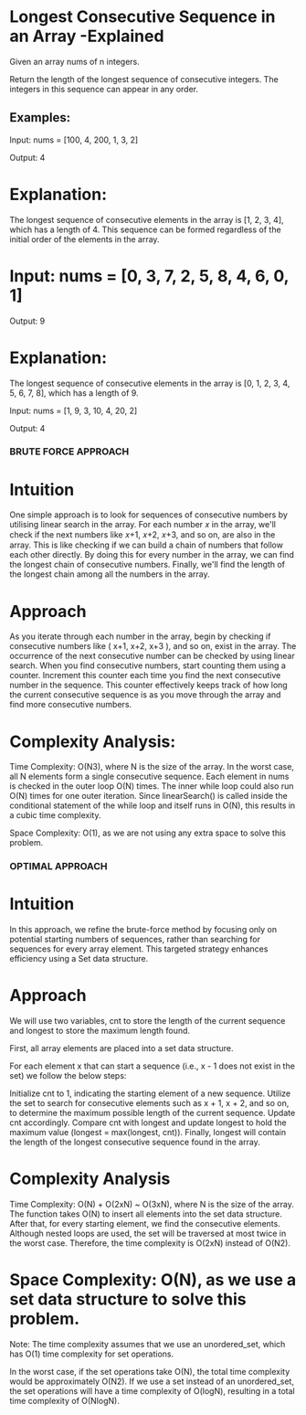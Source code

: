 Longest Consecutive Sequence in an Array -Explained
====================================================


Given an array nums of n integers.

Return the length of the longest sequence of consecutive integers. The integers in this sequence can appear in any order.

## Examples:
Input: nums = [100, 4, 200, 1, 3, 2]

Output: 4

# Explanation:

The longest sequence of consecutive elements in the array is [1, 2, 3, 4], which has a length of 4. This sequence can be formed regardless of the initial order of the elements in the array.

# Input: nums = [0, 3, 7, 2, 5, 8, 4, 6, 0, 1]

Output: 9

# Explanation:

The longest sequence of consecutive elements in the array is [0, 1, 2, 3, 4, 5, 6, 7, 8], which has a length of 9. 

Input: nums = [1, 9, 3, 10, 4, 20, 2]

Output:
4

### BRUTE FORCE APPROACH 

# Intuition
One simple approach is to look for sequences of consecutive numbers by utilising linear search in the array. For each number 𝑥 in the array, we'll check if the next numbers like 𝑥+1, 𝑥+2, 𝑥+3, and so on, are also in the array. This is like checking if we can build a chain of numbers that follow each other directly. By doing this for every number in the array, we can find the longest chain of consecutive numbers. Finally, we'll find the length of the longest chain among all the numbers in the array.

# Approach
As you iterate through each number in the array, begin by checking if consecutive numbers like ( x+1, x+2, x+3 ), and so on, exist in the array. The occurrence of the next consecutive number can be checked by using linear search.
When you find consecutive numbers, start counting them using a counter. Increment this counter each time you find the next consecutive number in the sequence.
This counter effectively keeps track of how long the current consecutive sequence is as you move through the array and find more consecutive numbers.

# Complexity Analysis:
Time Complexity: O(N3), where N is the size of the array.
In the worst case, all N elements form a single consecutive sequence. Each element in nums is checked in the outer loop O(N) times. The inner while loop could also run O(N) times for one outer iteration. Since linearSearch() is called inside the conditional statement of the while loop and itself runs in O(N), this results in a cubic time complexity.

Space Complexity: O(1), as we are not using any extra space to solve this problem.


### OPTIMAL APPROACH

# Intuition
In this approach, we refine the brute-force method by focusing only on potential starting numbers of sequences, rather than searching for sequences for every array element. This targeted strategy enhances efficiency using a Set data structure.

# Approach
We will use two variables, cnt to store the length of the current sequence and longest to store the maximum length found.

First, all array elements are placed into a set data structure.

For each element x that can start a sequence (i.e., x - 1 does not exist in the set) we follow the below steps:

Initialize cnt to 1, indicating the starting element of a new sequence.
Utilize the set to search for consecutive elements such as x + 1, x + 2, and so on, to determine the maximum possible length of the current sequence. Update cnt accordingly.
Compare cnt with longest and update longest to hold the maximum value (longest = max(longest, cnt)).
Finally, longest will contain the length of the longest consecutive sequence found in the array.

# Complexity Analysis 
Time Complexity: O(N) + O(2xN) ~ O(3xN), where N is the size of the array. The function takes O(N) to insert all elements into the set data structure. After that, for every starting element, we find the consecutive elements. Although nested loops are used, the set will be traversed at most twice in the worst case. Therefore, the time complexity is O(2xN) instead of O(N2).

# Space Complexity: O(N), as we use a set data structure to solve this problem.
Note: The time complexity assumes that we use an unordered_set, which has O(1) time complexity for set operations.

In the worst case, if the set operations take O(N), the total time complexity would be approximately O(N2). If we use a set instead of an unordered_set, the set operations will have a time complexity of O(logN), resulting in a total time complexity of O(NlogN).